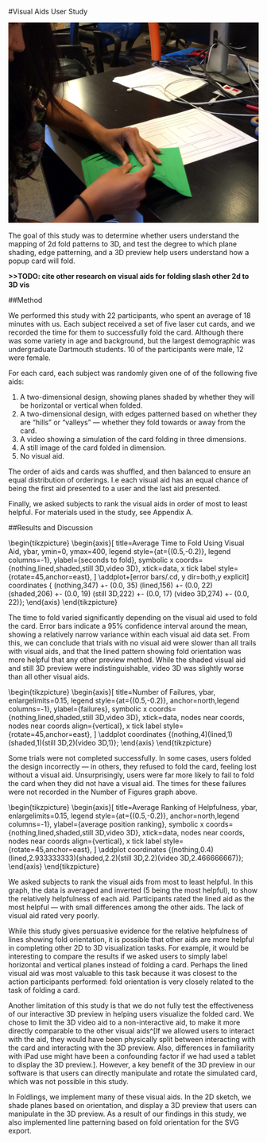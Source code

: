 #Visual Aids User Study

![A Participant folding a card in our study on 2D to 3D visual aids for popup cards.](figures/51_User_Study_Visual_Aids/kikofoldling.jpg)

The goal of this study was to determine whether users understand the mapping of 2d fold patterns to 3D, and test the degree to which plane shading, edge patterning, and a 3D preview help users understand how a popup card will fold.

**>>TODO: cite other research on visual aids for folding slash other 2d to 3D vis**

##Method

We performed this study with 22 participants, who spent an average of 18 minutes with us.  Each subject received a set of five laser cut cards, and we recorded the time for them to successfully fold the card.  Although there was some variety in age and background, but the largest demographic was undergraduate Dartmouth students.  10 of the participants were male, 12 were female.  

 For each card, each subject was randomly given one of of the following five aids:

1) A two-dimensional design, showing planes shaded by whether they will be horizontal or vertical when folded.
2) A two-dimensional design, with edges patterned based on whether they are “hills” or “valleys” — whether they fold towards or away from the card.
3) A video showing a simulation of the card folding in three dimensions.
4) A still image of the card folded in dimension.
5) No visual aid.

The order of aids and cards was shuffled, and then balanced to ensure an equal distribution of orderings.  I.e each visual aid has an equal chance of being the first aid presented to a user and the last aid presented. 

Finally, we asked subjects to rank the visual aids in order of most to least helpful.  For materials used in the study, see Appendix A.

##Results and Discussion

\begin{tikzpicture}
\begin{axis}[
  title=Average Time to Fold Using Visual Aid,
    ybar,
    ymin=0, ymax=400,
    legend style={at={(0.5,-0.2)},
     legend columns=-1},
    ylabel={seconds to fold},
    symbolic x coords={nothing,lined,shaded,still 3D,video 3D},
    xtick=data,
    x tick label style={rotate=45,anchor=east},
]
\addplot+[error bars/.cd,
y dir=both,y explicit]
coordinates {
    (nothing,347) +- (0.0, 35)
    (lined,156) +- (0.0, 22)
    (shaded,206) +- (0.0, 19)
    (still 3D,222) +- (0.0, 17)
    (video 3D,274) +- (0.0, 22)};
\end{axis}
\end{tikzpicture}

The time to fold varied significantly depending on the visual aid used to fold the card.  Error bars indicate a 95% confidence interval around the mean, showing a relatively narrow variance within each visual aid data set.  From this, we can conclude that trials with no visual aid were slower than all trails with visual aids, and that the lined pattern showing fold orientation was more helpful that any other preview method.  While the shaded visual aid  and still 3D preview were indistinguishable, video 3D was slightly worse than all other visual aids.

\begin{tikzpicture}
  \begin{axis}[
    title=Number of Failures,
    ybar,
    enlargelimits=0.15,
    legend style={at={(0.5,-0.2)},
      anchor=north,legend columns=-1},
    ylabel={failures},
    symbolic x coords={nothing,lined,shaded,still 3D,video 3D},
    xtick=data,
    nodes near coords, 
	nodes near coords align={vertical},
    x tick label style={rotate=45,anchor=east},
    ]
    \addplot coordinates {(nothing,4)(lined,1)(shaded,1)(still 3D,2)(video 3D,1)};
  \end{axis}
\end{tikzpicture}

Some trials were not completed successfully.  In some cases, users folded the design incorrectly — in others, they refused to fold the card, feeling lost without a visual aid.  Unsurprisingly, users were far more likely to fail to fold the card when they did not have a visual aid.  The times for these failures were not recorded in the Number of Figures graph above.

\begin{tikzpicture}
  \begin{axis}[
    title=Average Ranking of Helpfulness,
    ybar,
    enlargelimits=0.15,
    legend style={at={(0.5,-0.2)},
      anchor=north,legend columns=-1},
    ylabel={average position ranking},
    symbolic x coords={nothing,lined,shaded,still 3D,video 3D},
    xtick=data,
    nodes near coords, 
	nodes near coords align={vertical},
    x tick label style={rotate=45,anchor=east},
    ]
    \addplot coordinates {(nothing,0.4)(lined,2.933333333)(shaded,2.2)(still 3D,2.2)(video 3D,2.466666667)};
  \end{axis}
\end{tikzpicture}

We asked subjects to rank the visual aids from most to least helpful.  In this graph, the data is averaged and inverted (5 being the most helpful), to show the relatively helpfulness of each aid.  Participants rated the lined aid as the most helpful — with small differences among the other aids.  The lack of visual aid rated very poorly.

 While this study gives persuasive evidence for the relative helpfulness of lines showing fold orientation, it is possible that other aids are more helpful in completing other 2D to 3D visualization tasks.  For example, it would be interesting to compare the results if we asked users to simply label horizontal and vertical planes instead of folding a card.  Perhaps the lined visual aid was most valuable to this task because it was closest to the action participants performed: fold orientation is very closely related to the task of folding a card.  
 
  Another limitation of this study is that we do not fully test the effectiveness of our interactive 3D preview in helping users visualize the folded card.  We chose to limit the 3D video aid to a non-interactive aid, to make it more directly comparable to the other visual aids^[If we allowed users to interact with the aid, they would have been physically split between interacting with the card and interacting with the 3D preview.  Also, differences in familiarity with iPad  use might have been a confounding factor if we had used a tablet to display the 3D preview.].  However, a key benefit of the 3D preview in our software is that users can directly manipulate and rotate the simulated card, which was not possible in this study. 
 
 In Foldlings, we implement many of these visual aids.  In the 2D sketch, we shade planes based on orientation, and display a 3D preview that users can manipulate in the 3D preview.  As a result of our findings in this study, we also implemented line patterning based on fold orientation for the SVG export. 




